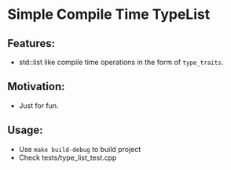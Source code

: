 # Simple Compile Time TypeList

## Features:
- std::list like compile time operations in the form of `type_traits`.

## Motivation:
- Just for fun.

## Usage:
- Use `make build-debug` to build project
- Check tests/type_list_test.cpp
